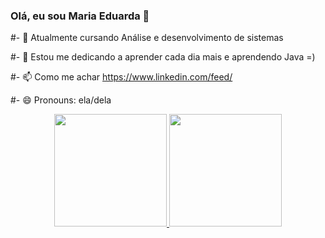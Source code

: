 ### Olá, eu sou Maria Eduarda 👋





#- 🔭 Atualmente cursando Análise e desenvolvimento de sistemas 

#- 🌱 Estou me dedicando a aprender cada dia mais e aprendendo Java =)

#- 📫 Como me achar https://www.linkedin.com/feed/

#- 😄 Pronouns: ela/dela

<div align="center">
  <a href="https://github.com/MariaEduarda202">
  <img height="180em" src="https://github-readme-stats.vercel.app/api?username=MariaEduarda202&show_icons=true&theme=dracula&include_all_commits=true&count_private=true"/>
  <img height="180em" src="https://github-readme-stats.vercel.app/api/top-langs/?username=MariaEduarda202&layout=compact&langs_count=7&theme=dracula"/></div>
